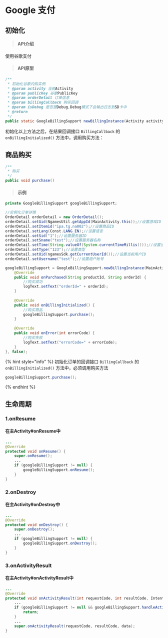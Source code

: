 # Google 支付

## 初始化

> ####  API介绍

使用谷歌支付

> #### API原型

```java
/**
 * 初始化谷歌内购实例
 * @param activity 当前Activity
 * @param publicKey 谷歌PublicKey
 * @param orderDetail 订单信息
 * @param billingCallback 购买回调
 * @param isDebug 是否是Debug,Debug模式下会输出日志到SD卡中
 * @return
 */
public static GoogleBillingSupport newBillingInstance(Activity activity, String publicKey, OrderDetail orderDetail, BillingCallback billingCallback, boolean isDebug) 
```

初始化以上方法之后，在结果回调接口  `BillingCallback` 的   `onBillingInitialized()` 方法中，调用购买方法：

## 商品购买

```java
/**
 * 购买
 */
public void purchase() 
```

> #### 示例

```java
private GoogleBillingSupport googleBillingSupport;
```

```java
//实例化订单详情
OrderDetail orderDetail = new OrderDetail();
orderDetail.setGid(NgamesUtil.getAppId(MainActivity.this));//设置游戏ID
orderDetail.setItemid("ipa.tg.na002");//设置商品ID
orderDetail.setLang(Const.LANG_EN);//设置语言
orderDetail.setSid("1");//设置服务器ID
orderDetail.setSname("test");//设置服务器名称
orderDetail.setTime(String.valueOf(System.currentTimeMillis()));//设置当前时间
orderDetail.setType("123");//设置类型
orderDetail.setUid(ngamesSdk.getCurrentUserId());//设置当前用户ID
orderDetail.setUsername("test");//设置用户帐号

googleBillingSupport = GoogleBillingSupport.newBillingInstance(MainActivity.this, getString(R.string.base64EncodedPublicKey), orderDetail, new BillingCallback() {
    @Override
    public void onPurchased(String productId, String orderId) {
        //购买成功
        logText.setText("orderId=" + orderId);
    }
    
    @Override
    public void onBillingInitialized() {
        //购买商品
        googleBillingSupport.purchase();
    }
    
    @Override
    public void onError(int errorCode) {
        //购买失败
        logText.setText("errorCode=" + errorCode);
    }
}, false);
```

{% hint style="info" %}
 初始化订单的回调接口  `BillingCallback` 的   `onBillingInitialized()` 方法中，必须调用购买方法

```java
googleBillingSupport.purchase();
```
{% endhint %}

## 生命周期

### 1.onResume

#### 在主Activity\#onResume中 <a id="src-cnt-0-0"></a>

```java
...
@Override
protected void onResume() {
    super.onResume();
    ...
    if (googleBillingSupport != null) {
        googleBillingSupport.onResume();
    }
}
```

### 2.onDestroy

#### 在主Activity\#onDestroy中 <a id="src-cnt-0-0"></a>

```java
...
@Override
protected void onDestroy() {
    super.onDestroy();
    ...
    if (googleBillingSupport != null) {
        googleBillingSupport.onDestroy();
    }
}
```

### 3.onActivityResult

#### 在主Activity\#onActivityResult中 <a id="src-cnt-0-0"></a>

```java
...
@Override
protected void onActivityResult(int requestCode, int resultCode, Intent data) {
    ...
    if (googleBillingSupport != null && googleBillingSupport.handleActivityResult(requestCode, resultCode, data)) {
        return;
    }
    ...
    super.onActivityResult(requestCode, resultCode, data);
}
```



